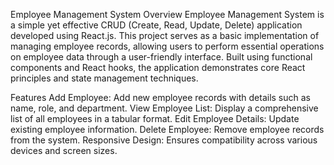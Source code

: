 Employee Management System
Overview
Employee Management System is a simple yet effective CRUD (Create, Read, Update, Delete) application developed using React.js. This project serves as a basic implementation of managing employee records, allowing users to perform essential operations on employee data through a user-friendly interface. Built using functional components and React hooks, the application demonstrates core React principles and state management techniques.

Features
Add Employee: Add new employee records with details such as name, role, and department.
View Employee List: Display a comprehensive list of all employees in a tabular format.
Edit Employee Details: Update existing employee information.
Delete Employee: Remove employee records from the system.
Responsive Design: Ensures compatibility across various devices and screen sizes.
